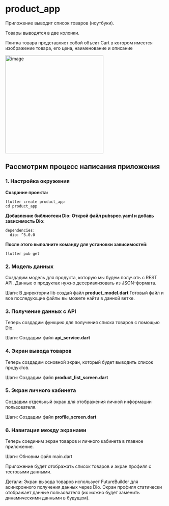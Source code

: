 # product_app

Приложение выводит список товаров (ноутбуки). 

Товары выводятся в две колонки. 

Плитка товара представляет собой объект Cart в котором имеется изображение товара, его цена, наименование и описание 

<img width="308" alt="image" src="https://github.com/user-attachments/assets/e174a880-7f57-4dfd-ab02-8b22bc78d45c">


## **Рассмотрим процесс напиcания приложения**

### **1. Настройка окружения**
**Создание проекта:**
```
flutter create product_app
cd product_app
```


**Добавление библиотеки Dio: Открой файл pubspec.yaml и добавь зависимость Dio:**
```
dependencies:
  dio: ^5.0.0
```

**После этого выполните команду для установки зависимостей:**

```
flutter pub get
```

### **2. Модель данных**

Создадим модель для продукта, которую мы будем получать с REST API. Данные о продуктах нужно десериализовать из JSON-формата.

Шаги:
В директории lib создай файл **product_model.dart**
Готовый файл и все последующие файлы вы можете найти в данной ветке. 

### **3. Получение данных с API**
Теперь создадим функцию для получения списка товаров с помощью Dio.

Шаги:
Создадим файл **api_service.dart**

### **4. Экран вывода товаров**
Теперь создадим основной экран, который будет выводить список продуктов.

Шаги:
Создадим файл **product_list_screen.dart**

### **5. Экран личного кабинета**
Создадим отдельный экран для отображения личной информации пользователя.

Шаги:
Создадим файл **profile_screen.dart**

### **6. Навигация между экранами**
Теперь соединим экран товаров и личного кабинета в главное приложение.

Шаги:
Обновим файл main.dart

Приложение будет отображать список товаров и экран профиля с тестовыми данными.

Детали:
Экран вывода товаров использует FutureBuilder для асинхронного получения данных через Dio.
Экран профиля статически отображает данные пользователя (их можно будет заменить динамическими данными в будущем).






